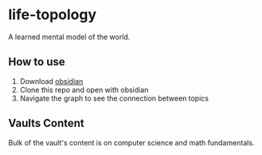 # life-topology
A learned mental model of the world.

## How to use
1. Download [obsidian](https://obsidian.md/)
2. Clone this repo and open with obsidian
3. Navigate the graph to see the connection between topics

## Vaults Content
Bulk of the vault's content is on computer science and math fundamentals.

